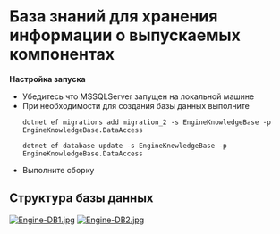 # База знаний для хранения информации о выпускаемых компонентах
**Настройка запуска** 
* Убедитесь что MSSQLServer запущен на локальной машине
* При необходимости для создания базы данных выполните
  ```
  dotnet ef migrations add migration_2 -s EngineKnowledgeBase -p EngineKnowledgeBase.DataAccess
  ```
  ```
  dotnet ef database update -s EngineKnowledgeBase -p EngineKnowledgeBase.DataAccess
  ```
* Выполните сборку
## Структура базы данных
[![Engine-DB1.jpg](https://i.postimg.cc/P526QkqC/Engine-DB1.jpg)](https://postimg.cc/PCvzd9YH)
[![Engine-DB2.jpg](https://i.postimg.cc/6p3Vw49Q/Engine-DB2.jpg)](https://postimg.cc/dLbZj1ZM)
  
